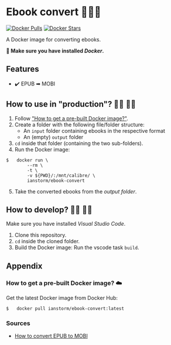 # Ebook convert 📕🔄📗

[![Docker Pulls](https://img.shields.io/docker/pulls/ianstorm/ebook-convert)](https://hub.docker.com/r/ianstorm/ebook-convert)
[![Docker Stars](https://img.shields.io/docker/stars/ianstorm/ebook-convert)](https://hub.docker.com/r/ianstorm/ebook-convert)

A Docker image for converting ebooks.

**🐳 Make sure you have installed *Docker*.**


## Features

* ✔️ EPUB ➡ MOBI


## How to use in "production"? 👨‍💼 👩‍💼

1. Follow ["How to get a pre-built Docker image?"](#-how-to-get-a-pre-built-docker-image-☁️).
2. Create a folder with the following file/folder structure:
	* An `input` folder containing ebooks in the respective format
	* An (empty) `output` folder
2. `cd` inside that folder (containing the two sub-folders).
2. Run the Docker image:
```
$	docker run \
		--rm \
		-t \
		-v ${PWD}/:/mnt/calibre/ \
		ianstorm/ebook-convert
```
5. Take the converted ebooks from the *output folder*.


## How to develop? 👨‍💻 👩‍💻

Make sure you have installed *Visual Studio Code*.

1. Clone this repository.
2. `cd` inside the cloned folder.
2. Build the Docker image: Run the vscode task `build`.


## Appendix


### How to get a pre-built Docker image? ☁️

Get the latest Docker image from Docker Hub:
```
$	docker pull ianstorm/ebook-convert:latest
```


### Sources

* [How to convert EPUB to MOBI](https://askubuntu.com/a/396400)
